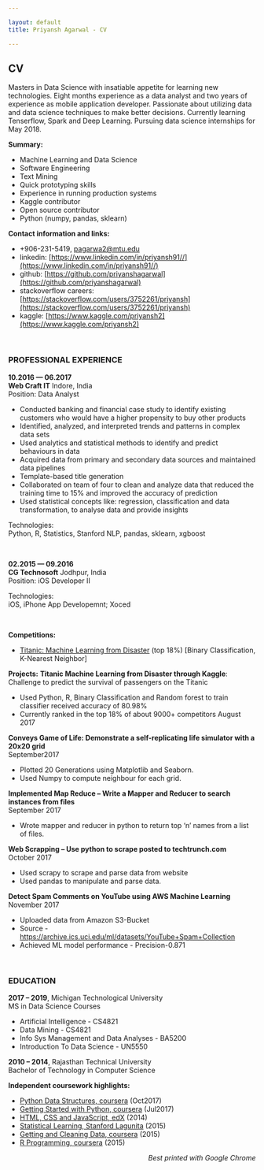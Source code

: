 ```yaml
---

layout: default
title: Priyansh Agarwal - CV

---
```



## CV

Masters in Data Science with insatiable appetite for learning new technologies. Eight months experience as a data analyst and
two years of experience as mobile application developer. Passionate about utilizing data and data science techniques to make
better decisions. Currently learning Tenserflow, Spark and Deep Learning. Pursuing data science internships for May 2018.

**Summary:**

- Machine Learning and Data Science
- Software Engineering
- Text Mining 
- Quick prototyping skills
- Experience in running production systems
- Kaggle contributor
- Open source contributor
- Python (numpy, pandas, sklearn)

**Contact information and links:**

- +906-231-5419, pagarwa2@mtu.edu
- linkedin: [https://www.linkedin.com/in/priyansh91//](https://www.linkedin.com/in/priyansh91//)
- github: [https://github.com/priyanshagarwal](https://github.com/priyanshagarwal)
- stackoverflow careers: [https://stackoverflow.com/users/3752261/priyansh](https://stackoverflow.com/users/3752261/priyansh)
- kaggle: [https://www.kaggle.com/priyansh2](https://www.kaggle.com/priyansh2)


&nbsp;

### PROFESSIONAL EXPERIENCE



<strong>10.2016 &mdash; 06.2017</strong><br/>
<strong>Web Craft IT</strong> Indore, India<br/>
Position: Data Analyst<br/>

- Conducted banking and financial case study to identify existing customers who would have a 
  higher propensity to buy other products
- Identified, analyzed, and interpreted trends and patterns in complex data sets
- Used analytics and statistical methods to identify and predict behaviours in data
- Acquired data from primary and secondary data sources and maintained data pipelines
- Template-based title generation
- Collaborated on team of four to clean and analyze data that reduced the training time to 15% and improved the accuracy of prediction
- Used statistical concepts like: regression, classification and data transformation, to analyse data 
  and provide insights

Technologies:<br/>
Python, R, Statistics, Stanford NLP, pandas, sklearn, xgboost<br/>

&nbsp;

<strong>02.2015 &mdash; 09.2016</strong><br/>
<strong>CG Technosoft</strong> Jodhpur, India<br/>
Position: iOS Developer II<br/>


Technologies:<br/>
iOS, iPhone App Developemnt; Xoced<br/>

&nbsp;


**Competitions:**

- [Titanic: Machine Learning from Disaster](https://www.kaggle.com/c/titanic) (top 18%) [Binary Classification, K-Nearest Neighbor]

**Projects:**
<strong>Titanic Machine Learning from Disaster through Kaggle</strong>: <br>Challenge to predict the survival of passengers on the Titanic
  -	Used Python, R, Binary Classification and Random forest to train classifier received accuracy of 80.98%
  -	Currently ranked in the top 18% of about 9000+ competitors                                                      August 2017
  
<strong>Conveys Game of Life: Demonstrate a self-replicating life simulator with a 20x20 grid</strong><br>          September2017     
  -	Plotted 20 Generations using Matplotlib and Seaborn.
  -	Used Numpy to compute neighbour for each grid.
  
<strong>Implemented Map Reduce – Write a Mapper and Reducer to search instances from files</strong><br>             September 2017 
  -	Wrote mapper and reducer in python to return top ‘n’ names from a list of files.      
  
<strong>Web Scrapping – Use python to scrape posted to techtrunch.com</strong><br>                                  October 2017
  -	Used scrapy to scrape and parse data from website
  -	Used pandas to manipulate and parse data.                 

 <strong>Detect Spam Comments on YouTube using AWS Machine Learning</strong><br>                                    November 2017    
  - Uploaded data from Amazon S3-Bucket 
  - Source - https://archive.ics.uci.edu/ml/datasets/YouTube+Spam+Collection
  - Achieved ML model performance - Precision-0.871


&nbsp;

### EDUCATION

**2017 &ndash; 2019**, Michigan Technological University<br/>
MS in Data Science
Courses
 - Artificial Intelligence - CS4821
 - Data Mining - CS4821
 - Info Sys Management and Data Analyses - BA5200
 - Introduction To Data Science - UN5550

**2010 &ndash; 2014**, Rajasthan Technical University<br/>
Bachelor of Technology in Computer Science 


**Independent coursework highlights:**

- [Python Data Structures, coursera](https://www.coursera.org/account/accomplishments/verify/RPUJP8GMSH5H) (Oct2017)
- [Getting Started with Python, coursera](https://www.coursera.org/account/accomplishments/verify/GVMWHP6RGJ4D) (Jul2017)
- [HTML, CSS and JavaScript, edX](https://www.coursera.org/account/accomplishments/certificate/ASAZ5P2W5RDX) (2014)
- [Statistical Learning, Stanford Lagunita](https://lagunita.stanford.edu/courses/HumanitiesandScience/StatLearning/Winter2015/about) (2015)
- [Getting and Cleaning Data, coursera](https://www.coursera.org/account/accomplishments/certificate/S4DV23UBFF) (2015)
- [R Programming, coursera](https://www.coursera.org/account/accomplishments/certificate/HEDZ2UEV3U) (2015)


<div align="right"><i>Best printed with Google Chrome</i></div>

